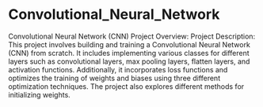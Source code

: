 # Convolutional_Neural_Network
Convolutional Neural Network (CNN) Project Overview:
Project Description:
This project involves building and training a Convolutional Neural Network (CNN) from scratch. It includes implementing various classes for different layers such as convolutional layers, max pooling layers, flatten layers, and activation functions. Additionally, it incorporates loss functions and optimizes the training of weights and biases using three different optimization techniques. The project also explores different methods for initializing weights.

